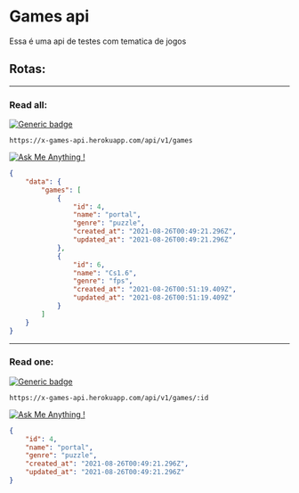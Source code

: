 # Games api

Essa é uma api de testes com tematica de jogos

## Rotas:
<hr>

### Read all:

[![Generic badge](https://img.shields.io/badge/Request-GET-gree.svg)](https://shields.io/)

```
https://x-games-api.herokuapp.com/api/v1/games
```

[![Ask Me Anything !](https://img.shields.io/badge/Response-ok-1abc9c.svg)](https://GitHub.com/Naereen/ama)



```json
{
    "data": {
        "games": [
            {
                "id": 4,
                "name": "portal",
                "genre": "puzzle",
                "created_at": "2021-08-26T00:49:21.296Z",
                "updated_at": "2021-08-26T00:49:21.296Z"
            },
            {
                "id": 6,
                "name": "Cs1.6",
                "genre": "fps",
                "created_at": "2021-08-26T00:51:19.409Z",
                "updated_at": "2021-08-26T00:51:19.409Z"
            }
        ]
    }
}
```

<hr>

### Read one:

[![Generic badge](https://img.shields.io/badge/Request-GET-gree.svg)](https://shields.io/)

```
https://x-games-api.herokuapp.com/api/v1/games/:id
```

[![Ask Me Anything !](https://img.shields.io/badge/Response-ok-1abc9c.svg)](https://GitHub.com/Naereen/ama)



```json
{
    "id": 4,
    "name": "portal",
    "genre": "puzzle",
    "created_at": "2021-08-26T00:49:21.296Z",
    "updated_at": "2021-08-26T00:49:21.296Z"
}
```